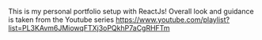 This is my personal portfolio setup with ReactJs! Overall look and guidance is taken from the Youtube series https://www.youtube.com/playlist?list=PL3KAvm6JMiowqFTXj3oPQkhP7aCgRHFTm
